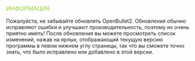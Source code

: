 <p style="font-size: 16px; color: yellowgreen;">ИНФОРМАЦИЯ</p>

Пожалуйста, не забывайте обновлять OpenBullet2. Обновления обычно исправляют ошибки и улучшают производительность, поэтому их очень приятно иметь! После обновления вы можете просмотреть список изменений, нажав на ярлык, отображающий текущую версию программы в левом нижнем углу страницы, так что вы сможете точно знать, что было исправлено или добавлено в этой версии.
